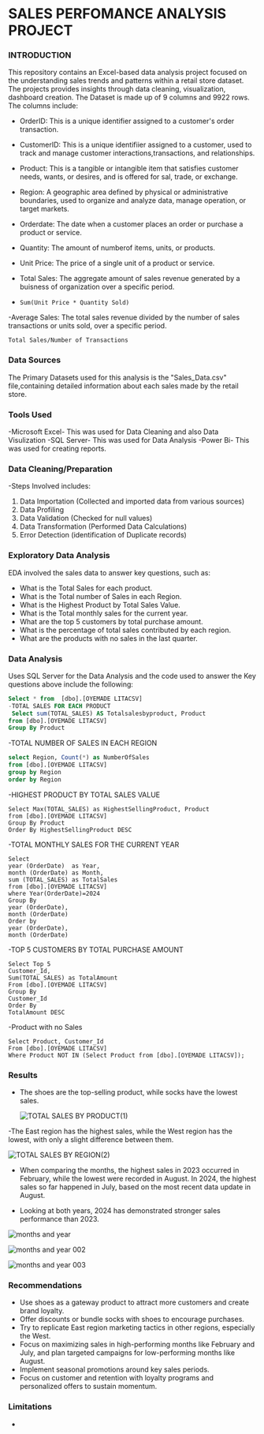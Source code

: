 # SALES PERFOMANCE ANALYSIS PROJECT
### INTRODUCTION

This repository contains an Excel-based data analysis project focused on the understanding sales trends and patterns within a retail store dataset. The projects provides insights through data cleaning, visualization, dashboard creation. The Dataset is made up of 9 columns and 9922 rows. The columns include: 

- OrderID: This is a unique identifier assigned to a customer's order transaction.

- CustomerID: This is a unique identifiier assigned to a customer, used to track and manage customer interactions,transactions, and relationships.

- Product: This is a tangible or intangible item that satisfies customer needs, wants, or desires, and is offered for sal, trade, or exchange.

- Region: A geographic area defined by physical or administrative boundaries, used to organize and analyze data, manage operation, or target markets.

- Orderdate: The date when a customer places an order or purchase a product or service.

- Quantity: The amount of numberof items, units, or products.

- Unit Price: The price of a single unit of a product or service.

- Total Sales: The aggregate amount of sales revenue generated by a buisness of organization over a specific period.

- ```Total Sales
  Sum(Unit Price * Quantity Sold)
  ```
  
-Average Sales: The total sales revenue divided by the number of sales transactions or units sold, over a specific period.

  ```Average Sales
  Total Sales/Number of Transactions
  ```

  ### Data Sources
  The Primary Datasets used for this analysis is the "Sales_Data.csv" file,containing detailed information about each sales made by the retail store.

  ### Tools Used
  -Microsoft Excel- This was used for Data Cleaning and also Data Visulization
  -SQL Server- This was used for Data Analysis
  -Power Bi- This was used for creating reports.

  ### Data Cleaning/Preparation
  
  -Steps Involved includes:
  1. Data Importation (Collected and imported data from various sources)
  2. Data Profiling
  3. Data Validation (Checked for null values)
  4. Data Transformation (Performed Data Calculations)
  5. Error Detection (identification of Duplicate records)

### Exploratory Data Analysis

EDA involved the sales data to answer key questions, such as:

- What is the Total Sales for each product.
- What is the Total number of Sales in each Region.
- What is the Highest Product by Total Sales Value.
- What is the Total monthly sales for the current year.
- What are the top 5 customers by total purchase amount.
- What is the percentage of total sales contributed by each region.
- What are the products with no sales in the last quarter.

### Data Analysis

Uses SQL Server for the Data Analysis and the code used to answer the Key questions above include the following:

```SQL
Select * from  [dbo].[OYEMADE LITACSV]
-TOTAL SALES FOR EACH PRODUCT
 Select sum(TOTAL_SALES) AS Totalsalesbyproduct, Product
from [dbo].[OYEMADE LITACSV]
Group By Product
```

-TOTAL NUMBER OF SALES IN EACH REGION
```Sql
select Region, Count(*) as NumberOfSales
from [dbo].[OYEMADE LITACSV]
group by Region
order by Region
```
-HIGHEST PRODUCT BY TOTAL SALES VALUE
```
Select Max(TOTAL_SALES) as HighestSellingProduct, Product
from [dbo].[OYEMADE LITACSV]
Group By Product 
Order By HighestSellingProduct DESC
```
-TOTAL MONTHLY SALES FOR THE CURRENT YEAR
```
Select
year (OrderDate)  as Year,
month (OrderDate) as Month,
sum (TOTAL_SALES) as TotalSales 
from [dbo].[OYEMADE LITACSV]
where Year(OrderDate)=2024
Group By
year (OrderDate),
month (OrderDate)
Order by
year (OrderDate),
month (OrderDate)
```
-TOP 5 CUSTOMERS BY TOTAL PURCHASE AMOUNT
```
Select Top 5
Customer_Id,
Sum(TOTAL_SALES) as TotalAmount
From [dbo].[OYEMADE LITACSV]
Group By 
Customer_Id
Order By 
TotalAmount DESC
```
-Product with no Sales
```
Select Product, Customer_Id
From [dbo].[OYEMADE LITACSV]
Where Product NOT IN (Select Product from [dbo].[OYEMADE LITACSV]);
```

### Results
- The shoes are the top-selling product, while socks have the lowest sales.
  
  ![TOTAL SALES BY PRODUCT(1)](https://github.com/user-attachments/assets/ce718da3-2cdd-4492-a83d-6b61e06b6b76)

-The East region has the highest sales, while the West region has the lowest, with only a slight difference between them.

  ![TOTAL SALES BY REGION(2)](https://github.com/user-attachments/assets/2c472dc3-4a9e-4b20-9698-8906c66914c8)

  - When comparing the months, the highest sales in 2023 occurred in February, while the lowest were recorded in August. In 2024, the highest sales so far happened in July, based on the most recent data update in August.

- Looking at both years, 2024 has demonstrated stronger sales performance than 2023.

![months and year](https://github.com/user-attachments/assets/2b3ec3a2-e0be-4d85-b802-b746d317b94b)

![months and year 002](https://github.com/user-attachments/assets/7eacd163-541d-4bb8-a3d2-29ce90c75f2f)

![months and year 003](https://github.com/user-attachments/assets/e7e17bdc-0214-4359-b656-ad74b23719fa)

### Recommendations

- Use shoes as a gateway product to attract more customers and create brand loyalty.
- Offer discounts or bundle socks with shoes to encourage purchases.
- Try to replicate East region marketing tactics in other regions, especially the West.
- Focus on maximizing sales in high-performing months like February and July, and plan targeted campaigns for low-performing months like 
  August.
- Implement seasonal promotions around key sales periods.
- Focus on customer and retention with loyalty programs and personalized offers to sustain momentum.

### Limitations
-











  
  



